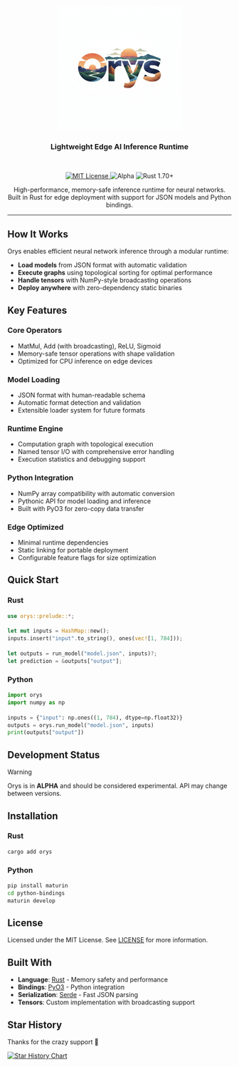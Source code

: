 <div align="center">
  <picture>
    <img alt="Orys Logo" src="./assets/orys.png" width="280"/>
  </picture>
</div>

<h3 align="center">
  Lightweight Edge AI Inference Runtime
</h3>
<br/>
<p align="center">
  <a href="LICENSE">
    <img src="https://img.shields.io/badge/license-MIT-blue" alt="MIT License">
  </a>
  <img src="https://img.shields.io/badge/status-alpha-red" alt="Alpha">
  <img src="https://img.shields.io/badge/rust-1.70+-orange" alt="Rust 1.70+">
</p>

<div align="center">
  <span>
    High-performance, memory-safe inference runtime for neural networks. Built in Rust for edge deployment with support for JSON models and Python bindings.
  </span>
</div>

---

## How It Works

Orys enables efficient neural network inference through a modular runtime:
- **Load models** from JSON format with automatic validation
- **Execute graphs** using topological sorting for optimal performance  
- **Handle tensors** with NumPy-style broadcasting operations
- **Deploy anywhere** with zero-dependency static binaries

## Key Features

### **Core Operators**
- MatMul, Add (with broadcasting), ReLU, Sigmoid
- Memory-safe tensor operations with shape validation
- Optimized for CPU inference on edge devices

### **Model Loading**
- JSON format with human-readable schema
- Automatic format detection and validation
- Extensible loader system for future formats

### **Runtime Engine** 
- Computation graph with topological execution
- Named tensor I/O with comprehensive error handling
- Execution statistics and debugging support

### **Python Integration**
- NumPy array compatibility with automatic conversion
- Pythonic API for model loading and inference
- Built with PyO3 for zero-copy data transfer

### **Edge Optimized**
- Minimal runtime dependencies
- Static linking for portable deployment
- Configurable feature flags for size optimization

## Quick Start

### Rust
```rust
use orys::prelude::*;

let mut inputs = HashMap::new();
inputs.insert("input".to_string(), ones(vec![1, 784]));

let outputs = run_model("model.json", inputs)?;
let prediction = &outputs["output"];
```

### Python
```python
import orys
import numpy as np

inputs = {"input": np.ones((1, 784), dtype=np.float32)}
outputs = orys.run_model("model.json", inputs)
print(outputs["output"])
```

## Development Status

> [!WARNING]
> Orys is in **ALPHA** and should be considered experimental.
> API may change between versions.

## Installation

### Rust
```bash
cargo add orys
```

### Python
```bash
pip install maturin
cd python-bindings
maturin develop
```

## License

Licensed under the MIT License. See [LICENSE](LICENSE) for more information.

## Built With

- **Language**: [Rust](https://rust-lang.org/) - Memory safety and performance
- **Bindings**: [PyO3](https://pyo3.rs/) - Python integration
- **Serialization**: [Serde](https://serde.rs/) - Fast JSON parsing
- **Tensors**: Custom implementation with broadcasting support

## Star History

Thanks for the crazy support 💖

[![Star History Chart](https://api.star-history.com/svg?repos=amosehiguese/orys&type=Date)](https://star-history.com/#amosehiguese/orys&Date)